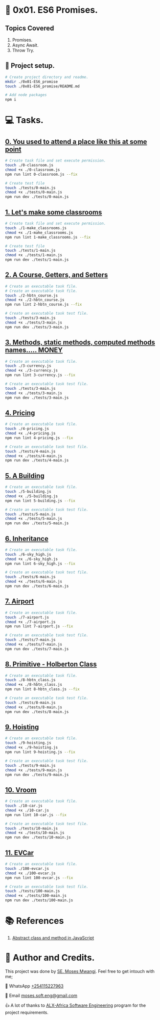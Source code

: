 # :book: 0x01. ES6 Promises.
## Topics Covered
1. Promises.
2. Async Await.
3. Throw Try.

## :wrench: Project setup.
```bash
# Create project directory and readme.
mkdir ./0x01-ES6_promise
touch ./0x01-ES6_promise/README.md

# Add node packages
npm i
```

# :computer: Tasks.
## [0. You used to attend a place like this at some point](0-classroom.js)
```bash
# Create task file and set execute permission.
touch ./0-classroom.js
chmod +x ./0-classroom.js
npm run lint 0-classroom.js --fix

# Create test file
touch ./tests/0-main.js
chmod +x ./tests/0-main.js
npm run dev ./tests/0-main.js 
```

## [1. Let's make some classrooms](1-make_classrooms.js)
```bash
# Create task file and set execute permission.
touch ./1-make_classrooms.js
chmod +x ./1-make_classrooms.js
npm run lint 1-make_classrooms.js --fix

# Create test file
touch ./tests/1-main.js
chmod +x ./tests/1-main.js
npm run dev ./tests/1-main.js 
```

## [2. A Course, Getters, and Setters](2-hbtn_course.js)
```bash
# Create an executable task file.
# Create an executable task file.
touch ./2-hbtn_course.js
chmod +x ./2-hbtn_course.js
npm run lint 2-hbtn_course.js --fix

# Create an executable task test file.
touch ./tests/3-main.js
chmod +x ./tests/3-main.js
npm run dev ./tests/3-main.js 
```

## [3. Methods, static methods, computed methods names..... MONEY ](3-currency.js)
```bash
# Create an executable task file.
touch ./3-currency.js
chmod +x ./3-currency.js
npm run lint 3-currency.js --fix

# Create an executable task test file.
touch ./tests/3-main.js
chmod +x ./tests/3-main.js
npm run dev ./tests/3-main.js
```

## [4. Pricing](4-pricing.js)
```bash
# Create an executable task file.
touch ./4-pricing.js
chmod +x ./4-pricing.js
npm run lint 4-pricing.js --fix

# Create an executable task test file.
touch ./tests/4-main.js
chmod +x ./tests/4-main.js
npm run dev ./tests/4-main.js 
```

## [5. A Building](5-building.js)
```bash
# Create an executable task file.
touch ./5-building.js
chmod +x ./5-building.js
npm run lint 5-building.js --fix

# Create an executable task test file.
touch ./tests/5-main.js
chmod +x ./tests/5-main.js
npm run dev ./tests/5-main.js 
```

## [6. Inheritance](6-sky_high.js)
```bash
# Create an executable task file.
touch ./6-sky_high.js
chmod +x ./6-sky_high.js
npm run lint 6-sky_high.js --fix

# Create an executable task test file.
touch ./tests/6-main.js
chmod +x ./tests/6-main.js
npm run dev ./tests/6-main.js
```

## [7. Airport](7-airport.js)
```bash
# Create an executable task file.
touch ./7-airport.js
chmod +x ./7-airport.js
npm run lint 7-airport.js --fix

# Create an executable task test file.
touch ./tests/7-main.js
chmod +x ./tests/7-main.js
npm run dev ./tests/7-main.js 
```

## [8. Primitive - Holberton Class](8-hbtn_class.js)
```bash
# Create an executable task file.
touch ./8-hbtn_class.js
chmod +x ./8-hbtn_class.js
npm run lint 8-hbtn_class.js --fix

# Create an executable task test file.
touch ./tests/8-main.js
chmod +x ./tests/8-main.js
npm run dev ./tests/8-main.js 
```

## [9. Hoisting](9-hoisting.js)
```bash
# Create an executable task file.
touch ./9-hoisting.js
chmod +x ./9-hoisting.js
npm run lint 9-hoisting.js --fix

# Create an executable task test file.
touch ./tests/9-main.js
chmod +x ./tests/9-main.js
npm run dev ./tests/9-main.js 
```

## [10. Vroom](10-car.js)
```bash
# Create an executable task file.
touch ./10-car.js
chmod +x ./10-car.js
npm run lint 10-car.js --fix

# Create an executable task test file.
touch ./tests/10-main.js
chmod +x ./tests/10-main.js
npm run dev ./tests/10-main.js 
```

## [11. EVCar](100-evcar.js)
```bash
# Create an executable task file.
touch ./100-evcar.js
chmod +x ./100-evcar.js
npm run lint 100-evcar.js --fix

# Create an executable task test file.
touch ./tests/100-main.js
chmod +x ./tests/100-main.js
npm run dev ./tests/100-main.js 
```

# :books: References
1. [Abstract class and method in JavaScript](https://sandromiguel.com/abstract-class-and-method-in-javascript/)

# :man: Author and Credits.
This project was done by [SE. Moses Mwangi](https://github.com/MosesSoftEng). Feel free to get intouch with me;

:iphone: WhatsApp [+254115227963](https://wa.me/254115227963)

:email: Email [moses.soft.eng@gmail.com](mailto:moses.soft.eng@gmail.com)

:thumbsup: A lot of thanks to [ALX-Africa Software Engineering](https://www.alxafrica.com/) program for the project requirements.
